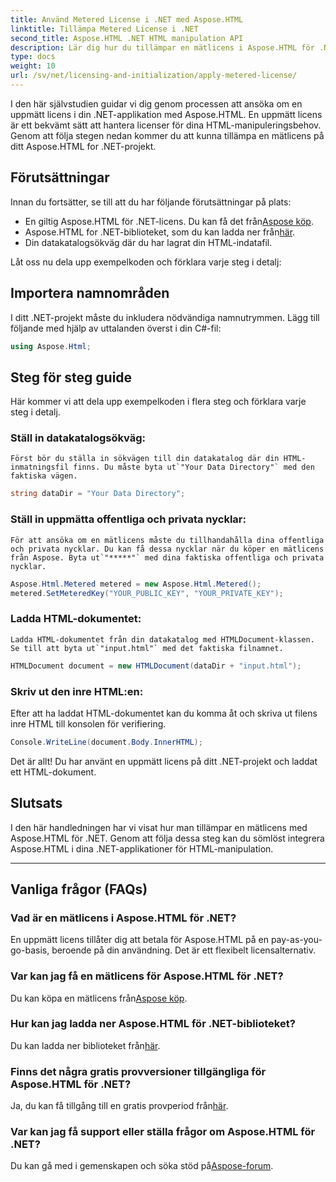 ```yaml
---
title: Använd Metered License i .NET med Aspose.HTML
linktitle: Tillämpa Metered License i .NET
second_title: Aspose.HTML .NET HTML manipulation API
description: Lär dig hur du tillämpar en mätlicens i Aspose.HTML för .NET. Hantera dina HTML-manipuleringsbehov effektivt. Börja nu!
type: docs
weight: 10
url: /sv/net/licensing-and-initialization/apply-metered-license/
---
```

I den här självstudien guidar vi dig genom processen att ansöka om en uppmätt licens i din .NET-applikation med Aspose.HTML. En uppmätt licens är ett bekvämt sätt att hantera licenser för dina HTML-manipuleringsbehov. Genom att följa stegen nedan kommer du att kunna tillämpa en mätlicens på ditt Aspose.HTML for .NET-projekt.

## Förutsättningar

Innan du fortsätter, se till att du har följande förutsättningar på plats:

-  En giltig Aspose.HTML för .NET-licens. Du kan få det från[Aspose köp](https://purchase.aspose.com/buy).
-  Aspose.HTML for .NET-biblioteket, som du kan ladda ner från[här](https://releases.aspose.com/html/net/).
- Din datakatalogsökväg där du har lagrat din HTML-indatafil.

Låt oss nu dela upp exempelkoden och förklara varje steg i detalj:

## Importera namnområden

I ditt .NET-projekt måste du inkludera nödvändiga namnutrymmen. Lägg till följande med hjälp av uttalanden överst i din C#-fil:

```csharp
using Aspose.Html;
```

## Steg för steg guide

Här kommer vi att dela upp exempelkoden i flera steg och förklara varje steg i detalj.

### Ställ in datakatalogsökväg:

    Först bör du ställa in sökvägen till din datakatalog där din HTML-inmatningsfil finns. Du måste byta ut`"Your Data Directory"` med den faktiska vägen.

   ```csharp
   string dataDir = "Your Data Directory";
   ```

### Ställ in uppmätta offentliga och privata nycklar:

    För att ansöka om en mätlicens måste du tillhandahålla dina offentliga och privata nycklar. Du kan få dessa nycklar när du köper en mätlicens från Aspose. Byta ut`"*****"` med dina faktiska offentliga och privata nycklar.

   ```csharp
   Aspose.Html.Metered metered = new Aspose.Html.Metered();
   metered.SetMeteredKey("YOUR_PUBLIC_KEY", "YOUR_PRIVATE_KEY");
   ```

### Ladda HTML-dokumentet:

    Ladda HTML-dokumentet från din datakatalog med HTMLDocument-klassen. Se till att byta ut`"input.html"` med det faktiska filnamnet.

   ```csharp
   HTMLDocument document = new HTMLDocument(dataDir + "input.html");
   ```

### Skriv ut den inre HTML:en:

   Efter att ha laddat HTML-dokumentet kan du komma åt och skriva ut filens inre HTML till konsolen för verifiering.

   ```csharp
   Console.WriteLine(document.Body.InnerHTML);
   ```

Det är allt! Du har använt en uppmätt licens på ditt .NET-projekt och laddat ett HTML-dokument.

## Slutsats

I den här handledningen har vi visat hur man tillämpar en mätlicens med Aspose.HTML för .NET. Genom att följa dessa steg kan du sömlöst integrera Aspose.HTML i dina .NET-applikationer för HTML-manipulation.

---

## Vanliga frågor (FAQs)

### Vad är en mätlicens i Aspose.HTML för .NET?
En uppmätt licens tillåter dig att betala för Aspose.HTML på en pay-as-you-go-basis, beroende på din användning. Det är ett flexibelt licensalternativ.

### Var kan jag få en mätlicens för Aspose.HTML för .NET?
 Du kan köpa en mätlicens från[Aspose köp](https://purchase.aspose.com/buy).

### Hur kan jag ladda ner Aspose.HTML för .NET-biblioteket?
 Du kan ladda ner biblioteket från[här](https://releases.aspose.com/html/net/).

### Finns det några gratis provversioner tillgängliga för Aspose.HTML för .NET?
Ja, du kan få tillgång till en gratis provperiod från[här](https://releases.aspose.com/).

### Var kan jag få support eller ställa frågor om Aspose.HTML för .NET?
 Du kan gå med i gemenskapen och söka stöd på[Aspose-forum](https://forum.aspose.com/).